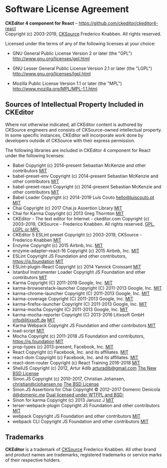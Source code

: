 Software License Agreement
==========================

**CKEditor 4 component for React** – https://github.com/ckeditor/ckeditor4-react <br>
Copyright (c) 2003-2019, [CKSource](http://cksource.com) Frederico Knabben. All rights reserved.

Licensed under the terms of any of the following licenses at your
choice:

- GNU General Public License Version 2 or later (the "GPL")
  http://www.gnu.org/licenses/gpl.html

- GNU Lesser General Public License Version 2.1 or later (the "LGPL")
  http://www.gnu.org/licenses/lgpl.html

- Mozilla Public License Version 1.1 or later (the "MPL")
  http://www.mozilla.org/MPL/MPL-1.1.html

Sources of Intellectual Property Included in CKEditor
-----------------------------------------------------

Where not otherwise indicated, all CKEditor content is authored by CKSource engineers and consists of CKSource-owned intellectual property. In some specific instances, CKEditor will incorporate work done by developers outside of CKSource with their express permission.

The following libraries are included in CKEditor 4 component for React under the following licenses:

- Babel Copyright (c) 2014-present Sebastian McKenzie and other contributors [MIT](https://github.com/babel/babel/blob/master/LICENSE)
- babel-preset-env Copyright (c) 2014-present Sebastian McKenzie and other contributors [MIT](https://github.com/babel/babel/blob/master/LICENSE)
- babel-preset-react Copyright (c) 2014-present Sebastian McKenzie and other contributors [MIT](https://github.com/babel/babel/blob/master/LICENSE)
- Babel Loader Copyright (c) 2014-2019 Luís Couto <hello@luiscouto.pt> [MIT](https://github.com/babel/babel-loader/blob/master/LICENSE)
- Chai Copyright (c) 2017 Chai.js Assertion Library [MIT](https://github.com/chaijs/chai/blob/master/LICENSE)
- Chai for Karma Copyright (c) 2013 Greg Thornton [MIT](https://github.com/xdissent/karma-chai/blob/master/LICENSE)
- CKEditor - The text editor for Internet - ckeditor.com Copyright (c) 2003-2019, CKSource - Frederico Knabben. All rights reserved. [GPL, LGPL or MPL](https://github.com/ckeditor/ckeditor-releases/blob/master/LICENSE.md)
- CKEditor 5 ESLint preset Copyright (c) 2003-2019, CKSource - Frederico Knabben [MIT](https://github.com/ckeditor/ckeditor5-dev/blob/master/packages/eslint-config-ckeditor5/LICENSE.md)
- Enzyme Copyright (c) 2015 Airbnb, Inc. [MIT](https://github.com/airbnb/enzyme/blob/master/LICENSE.md)
- enzyme-adapter-react-16 Copyright (c) 2015 Airbnb, Inc. [MIT](https://github.com/airbnb/enzyme/blob/master/LICENSE.md)
- ESLint Copyright JS Foundation and other contributors, https://js.foundation [MIT](https://github.com/eslint/eslint/blob/master/LICENSE)
- ESLint-plugin-React Copyright (c) 2014 Yannick Croissant [MIT](https://github.com/yannickcr/eslint-plugin-react/blob/master/LICENSE)
- Istanbul Instrumenter Loader Copyright JS Foundation and other contributors [MIT](https://github.com/webpack-contrib/istanbul-instrumenter-loader/blob/master/LICENSE)
- Karma Copyright (C) 2011-2019 Google, Inc. [MIT](https://github.com/karma-runner/karma/blob/master/LICENSE)
- karma-browserstack-launcher Copyright (C) 2011-2013 Google, Inc. [MIT](https://github.com/karma-runner/karma-browserstack-launcher/blob/master/LICENSE)
- karma-chrome-launcher Copyright (C) 2011-2013 Google, Inc. [MIT](https://github.com/karma-runner/karma-chrome-launcher/blob/master/LICENSE)
- karma-coverage Copyright (C) 2011-2013 Google, Inc. [MIT](https://github.com/karma-runner/karma-coverage/blob/master/LICENSE)
- karma-firefox-launcher Copyright (C) 2011-2013 Google, Inc. [MIT](https://github.com/karma-runner/karma-firefox-launcher/blob/master/LICENSE)
- karma-mocha Copyright (C) 2011-2013 Google, Inc. [MIT](https://github.com/karma-runner/karma-mocha/blob/master/LICENSE)
- karma-mocha-reporter Copyright (C) 2013-2016 Litixsoft GmbH <info@litixsoft.de> [MIT](https://github.com/litixsoft/karma-mocha-reporter/blob/master/LICENSE)
- Karma Webpack Copyright JS Foundation and other contributors [MIT](https://github.com/webpack-contrib/karma-webpack/blob/master/LICENSE)
- load-script [MIT](https://github.com/eldargab/load-script#license)
- Mocha Copyright (c) 2011-2018 JS Foundation and contributors, https://js.foundation [MIT](https://github.com/mochajs/mocha/blob/master/LICENSE)
- prop-types (c) 2013-present, Facebook, Inc. [MIT](https://github.com/facebook/prop-types/blob/master/LICENSE)
- React Copyright (c) Facebook, Inc. and its affiliates. [MIT](https://github.com/mochajs/mocha/blob/master/LICENSE)
- react-dom Copyright (c) Facebook, Inc. and its affiliates. [MIT](https://github.com/mochajs/mocha/blob/master/LICENSE)
- react-dom-router Copyright (c) React Training 2016-2018 [MIT](https://github.com/ReactTraining/react-router/blob/master/LICENSE)
- ShellJS Copyright (c) 2012, Artur Adib <arturadib@gmail.com> [The New BSD License](https://github.com/shelljs/shelljs/blob/master/LICENSE)
- Sinon.JS Copyright (c) 2010-2017, Christian Johansen, christian@cjohansen.no [The BSD License](https://github.com/sinonjs/sinon/blob/master/LICENSE)
- Sinon.JS Assertions for Chai Copyright © 2012–2017 Domenic Denicola <d@domenic.me> [Dual licensed under WTFPL and BSD:](https://github.com/domenic/sinon-chai/blob/master/LICENSE.txt)
- Sinon for karma Copyright (c) 2013 Janusz J [MIT](https://github.com/yanoosh/karma-sinon/blob/master/LICENSE)
- terser-webpack-plugin Copyright JS Foundation and other contributors [MIT](https://github.com/webpack-contrib/terser-webpack-plugin/blob/master/LICENSE)
- webpack Copyright JS Foundation and other contributors [MIT](https://github.com/webpack/webpack/blob/master/LICENSE)
- webpack CLI Copyright JS Foundation and other contributors [MIT](https://github.com/webpack/webpack-cli/blob/master/LICENSE)

Trademarks
----------

**CKEditor** is a trademark of [CKSource](http://cksource.com) Frederico Knabben. All other brand and product names are trademarks, registered trademarks or service marks of their respective holders.
